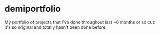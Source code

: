 # demiportfolio
My portfolio of projects that I've done throughout last ~6 months or so cuz it's so original and totally hasn't been done before
